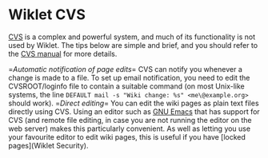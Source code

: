 # Wiklet CVS

[CVS](https://www.nongnu.org/cvs) is a complex and powerful system, and much of its functionality is not used by Wiklet. The tips below are simple and brief, and you should refer to the [CVS manual](https://www.gnu.org/software/trans-coord/manual/cvs/) for more details.

=_Automatic notification of page edits_=
    CVS can notify you whenever a change is made to a file. To set up email notification, you need to edit the CVSROOT/loginfo file to contain a suitable command (on most Unix-like systems, the line `DEFAULT mail -s "Wiki change: %s" <me\@example.org>` should work).
=_Direct editing_=
    You can edit the wiki pages as plain text files directly using CVS. Using an editor such as [GNU Emacs](https://www.gnu.org/software/emacs) that has support for CVS (and remote file editing, in case you are not running the editor on the web server) makes this particularly convenient. As well as letting you use your favourite editor to edit wiki pages, this is useful if you have [locked pages](Wiklet Security).
